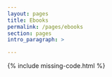 ```yaml
---
layout: pages
title: Ebooks
permalink: /pages/ebooks
section: pages
intro_paragraph: >

---
```


{% include missing-code.html %}
